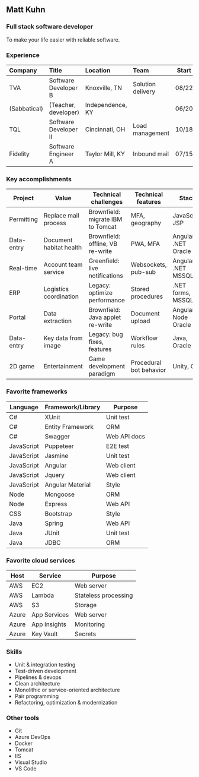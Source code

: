 ## Matt Kuhn

### Full stack software developer

To make your life easier with reliable software.

### Experience

| Company      | Title                       | Location         | Team              | Start | End   |
| :----------- | :-------------------------- | :--------------- | :---------------- | :---: | :---: |
| TVA          | Software Developer B        | Knoxville, TN    | Solution delivery | 08/22 |       |
| (Sabbatical) | (Teacher, developer)        | Independence, KY |                   | 06/20 | 08/22 |
| TQL          | Software Developer II       | Cincinnati, OH   | Load management   | 10/18 | 06/20 |
| Fidelity     | Software Engineer A         | Taylor Mill, KY  | Inbound mail      | 07/15 | 10/18 |

### Key accomplishments

| Project    | Value                   | Technical challenges              | Technical features        | Stack               | Host    |
| ---------- | ----------------------- | --------------------------------- | ------------------------- | ------------------- | ------- |
| Permitting | Replace mail process    | Brownfield: migrate IBM to Tomcat | MFA, geography            | JavaScript JSP      | Azure   |
| Data-entry | Document habitat health | Brownfield: offline, VB re-write  | PWA, MFA                  | Angular .NET Oracle | Azure   |
| Real-time  | Account team service    | Greenfield: live notifications    | Websockets, pub-sub       | Angular .NET MSSQL  | On-prem |
| ERP        | Logistics coordination  | Legacy: optimize performance      | Stored procedures         | .NET forms, MSSQL   | On-prem |
| Portal     | Data extraction         | Brownfield: Java applet re-write  | Document upload           | Angular Node Oracle | AWS     |
| Data-entry | Key data from image     | Legacy: bug fixes, features       | Workflow rules            | Java, Oracle        | On-prem |
| 2D game    | Entertainment           | Game development paradigm         | Procedural bot behavior   | Unity, C#           |         |

### Favorite frameworks

| Language   | Framework/Library | Purpose      |
| ---------- | ----------------- | ------------ |
| C#         | XUnit             | Unit test    |
| C#         | Entity Framework  | ORM          |
| C#         | Swagger           | Web API docs |
| JavaScript | Puppeteer         | E2E test     |
| JavaScript | Jasmine           | Unit test    |
| JavaScript | Angular           | Web client   |
| JavaScript | Jquery            | Web client   |
| JavaScript | Angular Material  | Style        |
| Node       | Mongoose          | ORM          |
| Node       | Express           | Web API      |
| CSS        | Bootstrap         | Style        |
| Java       | Spring            | Web API      |
| Java       | JUnit             | Unit test    |
| Java       | JDBC              | ORM          |

### Favorite cloud services

| Host  | Service      | Purpose              |
| ----- | ------------ | -------------------- |
| AWS   | EC2          | Web server           |
| AWS   | Lambda       | Stateless processing |
| AWS   | S3           | Storage              |
| Azure | App Services | Web server           |
| Azure | App Insights | Monitoring           |
| Azure | Key Vault    | Secrets              |

### Skills

- Unit & integration testing
- Test-driven development
- Pipelines & devops
- Clean architecture
- Monolithic or service-oriented architecture
- Pair programming
- Refactoring, optimization & modernization

### Other tools

- Git
- Azure DevOps
- Docker
- Tomcat
- IIS
- Visual Studio
- VS Code

